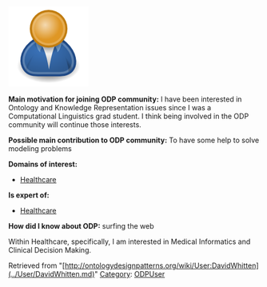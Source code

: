 [![Image:ODPUser.png](../images/a/a6/ODPUser.png)](../Image/ODPUser.png.md "Image:ODPUser.png")




  





__Main motivation for joining ODP community:__ I have been interested in Ontology and Knowledge Representation issues since I was a Computational Linguistics grad student. I think being involved in the ODP community will continue those interests.


__Possible main contribution to ODP community:__ To have some help to solve modeling problems


__Domains of interest:__



* [Healthcare](../Community/Healthcare.md "Community:Healthcare")


__Is expert of:__



* [Healthcare](../Community/Healthcare.md "Community:Healthcare")


__How did I know about ODP:__ surfing the web




Within Healthcare, specifically, I am interested in Medical Informatics and Clinical Decision Making.





Retrieved from "[http://ontologydesignpatterns.org/wiki/User:DavidWhitten](../User/DavidWhitten.md)"
 [Category](http://ontologydesignpatterns.org/wiki/Special:Categories "Special:Categories"): [ODPUser](../Category/ODPUser.md "Category:ODPUser")